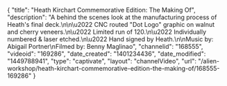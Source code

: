 {
    "title": "Heath Kirchart Commemorative Edition: The Making Of",
    "description": "A behind the scenes look at the manufacturing process of Heath's final deck.\n\n\u2022 CNC routed \"Dot Logo\" graphic on walnut and cherry veneers.\n\u2022 Limited run of 120.\n\u2022 Individually numbered & laser etched.\n\u2022 Hand signed by Heath.\n\nMusic by: Abigail Portner\nFilmed by: Benny Maglinao",
    "channelid": "168555",
    "videoid": "169286",
    "date_created": "1401234436",
    "date_modified": "1449788941",
    "type": "captivate",
    "layout": "channelVideo",
    "url": "\/alien-workshop\/heath-kirchart-commemorative-edition-the-making-of\/168555-169286"
}
